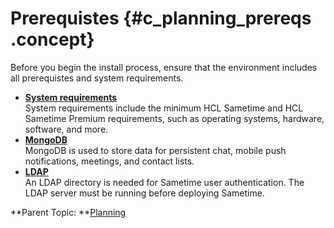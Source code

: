 # Prerequistes {#c_planning_prereqs .concept}

Before you begin the install process, ensure that the environment includes all prerequistes and system requirements.

-   **[System requirements](system_requirements.md)**  
System requirements include the minimum HCL Sametime and HCL Sametime Premium requirements, such as operating systems, hardware, software, and more.
-   **[MongoDB](mongodb.md)**  
MongoDB is used to store data for persistent chat, mobile push notifications, meetings, and contact lists.
-   **[LDAP](ldap.md)**  
An LDAP directory is needed for Sametime user authentication. The LDAP server must be running before deploying Sametime.

**Parent Topic:  **[Planning](planning.md)

